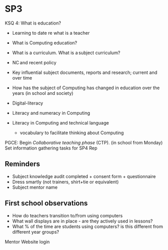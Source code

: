 SP3
===

KSQ 4: What is education?

* Learning to date re what is a teacher
* What is Computing education?
* What is a curriculum. What is a subject curriculum?

* NC and recent policy
* Key influential subject documents, reports and research; current and over time
* How has the subject of Computing has changed in education over the years (in school and society)

* Digital-literacy
* Literacy and numeracy in Computing
* Literacy in Computing and technical language
    * vocabulary to facilitate thinking about Computing

PGCE: Begin _Collaborative teaching phase_ (CTP). (in school from Monday)
Set information gathering tasks for SP4
Rep

Reminders
---------

* Subject knowledge audit completed + consent form + questionnaire
* Dress smartly (not trainers, shirt+tie or equivalent)
* Subject mentor name


First school observations
-------------------------

* How do teachers transition to/from using computers
* What wall displays are in place - are they actively used in lessons?
* What % of the time are students using computers? is this different from different year groups?


Mentor Website login